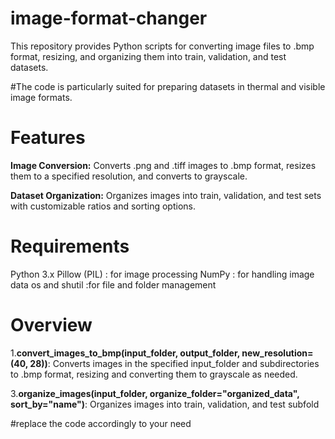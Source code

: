# image-format-changer

This repository provides Python scripts for converting image files to .bmp format, resizing, and organizing them into train, validation, and test datasets. 

#The code is particularly suited for preparing datasets in thermal and visible image formats.

# Features

**Image Conversion:** Converts .png and .tiff images to .bmp format, resizes them to a specified resolution, and converts to grayscale. 

**Dataset Organization:** Organizes images into train, validation, and test sets with customizable ratios and sorting options.

# Requirements 

Python 3.x
Pillow (PIL) : for image processing
NumPy : for handling image data
os and shutil :for file and folder management

# Overview 

1.**convert_images_to_bmp(input_folder, output_folder, new_resolution=(40, 28))**:
Converts images in the specified input_folder and subdirectories to .bmp format, resizing and converting them to grayscale as needed.

3.**organize_images(input_folder, organize_folder="organized_data", sort_by="name")**:
Organizes images into train, validation, and test subfold

#replace the code accordingly to your need

